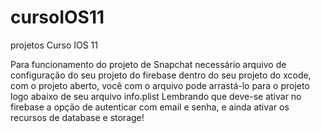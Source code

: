# cursoIOS11
projetos Curso IOS 11

Para funcionamento do projeto de Snapchat necessário arquivo de configuração do seu projeto do firebase dentro do seu projeto do xcode, com o projeto aberto, você com o arquivo pode arrastá-lo para o projeto logo abaixo de seu arquivo info.plist
Lembrando que deve-se ativar no firebase a opção de autenticar com email e senha, e ainda ativar os recursos de database e storage!
